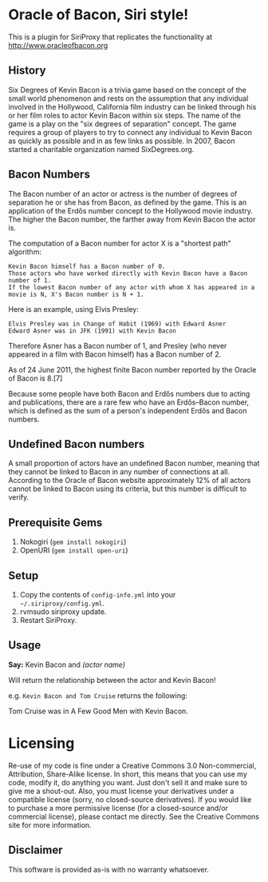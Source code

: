Oracle of Bacon, Siri style!
============================

This is a plugin for SiriProxy that replicates the functionality at http://www.oracleofbacon.org

History
-------

Six Degrees of Kevin Bacon is a trivia game based on the concept of the small world phenomenon and rests on the assumption that any individual involved in the Hollywood, California film industry can be linked through his or her film roles to actor Kevin Bacon within six steps. The name of the game is a play on the "six degrees of separation" concept. The game requires a group of players to try to connect any individual to Kevin Bacon as quickly as possible and in as few links as possible. In 2007, Bacon started a charitable organization named SixDegrees.org.

Bacon Numbers
-------------

The Bacon number of an actor or actress is the number of degrees of separation he or she has from Bacon, as defined by the game. This is an application of the Erdős number concept to the Hollywood movie industry. The higher the Bacon number, the farther away from Kevin Bacon the actor is.

The computation of a Bacon number for actor X is a "shortest path" algorithm:

    Kevin Bacon himself has a Bacon number of 0.
    Those actors who have worked directly with Kevin Bacon have a Bacon number of 1.
    If the lowest Bacon number of any actor with whom X has appeared in a movie is N, X's Bacon number is N + 1.

Here is an example, using Elvis Presley:

    Elvis Presley was in Change of Habit (1969) with Edward Asner
    Edward Asner was in JFK (1991) with Kevin Bacon

Therefore Asner has a Bacon number of 1, and Presley (who never appeared in a film with Bacon himself) has a Bacon number of 2.

As of 24 June 2011, the highest finite Bacon number reported by the Oracle of Bacon is 8.[7]

Because some people have both Bacon and Erdős numbers due to acting and publications, there are a rare few who have an Erdős–Bacon number, which is defined as the sum of a person's independent Erdős and Bacon numbers.

Undefined Bacon numbers
-----------------------

A small proportion of actors have an undefined Bacon number, meaning that they cannot be linked to Bacon in any number of connections at all. According to the Oracle of Bacon website approximately 12% of all actors cannot be linked to Bacon using its criteria, but this number is difficult to verify.

Prerequisite Gems
-----------------

1. Nokogiri (`gem install nokogiri`)
2. OpenURI (`gem install open-uri`)

Setup
-----

1. Copy the contents of `config-info.yml` into your `~/.siriproxy/config.yml`.
2. rvmsudo siriproxy update.
3. Restart SiriProxy.

Usage
-----

**Say:** Kevin Bacon and *(actor name)*

Will return the relationship between the actor and Kevin Bacon!

e.g. `Kevin Bacon and Tom Cruise` returns the following:

Tom Cruise was in A Few Good Men with Kevin Bacon.

Licensing
=========

Re-use of my code is fine under a Creative Commons 3.0 Non-commercial, Attribution, Share-Alike license. In short, this means that you can use my code, modify it, do anything you want. Just don't sell it and make sure to give me a shout-out. Also, you must license your derivatives under a compatible license (sorry, no closed-source derivatives). If you would like to purchase a more permissive license (for a closed-source and/or commercial license), please contact me directly. See the Creative Commons site for more information.

Disclaimer
----------

This software is provided as-is with no warranty whatsoever.
